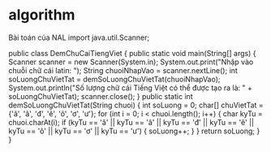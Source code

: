 # algorithm
Bài toán của NAL
import java.util.Scanner;

public class DemChuCaiTiengViet {
    public static void main(String[] args) {
        Scanner scanner = new Scanner(System.in);
        System.out.print("Nhập vào chuỗi chữ cái latin: ");
        String chuoiNhapVao = scanner.nextLine();
        int soLuongChuVietTat = demSoLuongChuVietTat(chuoiNhapVao);
        System.out.println("Số lượng chữ cái Tiếng Việt có thể được tạo ra là: " + soLuongChuVietTat);
        scanner.close();
    }
    public static int demSoLuongChuVietTat(String chuoi) {
        int soLuong = 0;
        char[] chuVietTat = {'ă', 'â', 'đ', 'ê', 'ô', 'ơ', 'ư'};
        for (int i = 0; i < chuoi.length(); i++) {
            char kyTu = chuoi.charAt(i);
            if (kyTu == 'ă' || kyTu == 'â' || kyTu == 'đ' || kyTu == 'ê' || kyTu == 'ô' || kyTu == 'ơ' || kyTu == 'ư') {
                soLuong++;
            }
        }
        return soLuong;
    }
}
